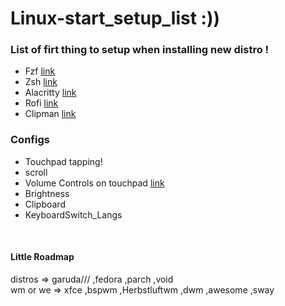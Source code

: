 # Linux-start_setup_list :))

### List of firt thing to setup when installing new distro !

- Fzf [link](https://github.com/junegunn/fzf)
- Zsh [link](https://ohmyz.sh/)
- Alacritty [link](https://github.com/alacritty/alacritty) 
- Rofi [link](https://github.com/davatorium/rofi)
- Clipman [link](https://github.com/chmouel/clipman)


### Configs
- Touchpad tapping!
- scroll
- Volume Controls on touchpad [link](https://luxagraf.net/src/guide-to-switching-i3-to-sway)
- Brightness
- Clipboard
- KeyboardSwitch_Langs

<br/>

#### Little Roadmap
distros => garuda/// ,fedora ,parch ,void
<br/>
wm or we => xfce ,bspwm ,Herbstluftwm ,dwm ,awesome ,sway
